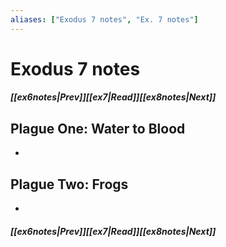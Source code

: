 ```yaml
---
aliases: ["Exodus 7 notes", "Ex. 7 notes"]
---
```

# Exodus 7 notes
##### <span class=arrow-left></span>[[ex6notes|Prev]]<span class=navigation-separator></span>[[ex7|Read]]<span class=navigation-separator></span>[[ex8notes|Next]]<span class=arrow-right></span>
## Plague One: Water to Blood
- 
## Plague Two: Frogs
- 
##### <span class=arrow-left></span>[[ex6notes|Prev]]<span class=navigation-separator></span>[[ex7|Read]]<span class=navigation-separator></span>[[ex8notes|Next]]<span class=arrow-right></span>